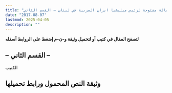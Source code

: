 ```yaml
---
title: "رسالة مفتوحة لرئيس ميليشيا ايران العربية في لبنان – القسم الثاني"
date: "2017-08-07"
lastmod: 2025-04-05
description: ""
---
```

**لتصفح المقال في كتيب أو لتحميل وثيقة و-ن-م إضغط على الروابط أسفله**

## **– القسم الثاني –**

الكتيب

## وثيقة النص المحمول ورابط تحميلها

###
